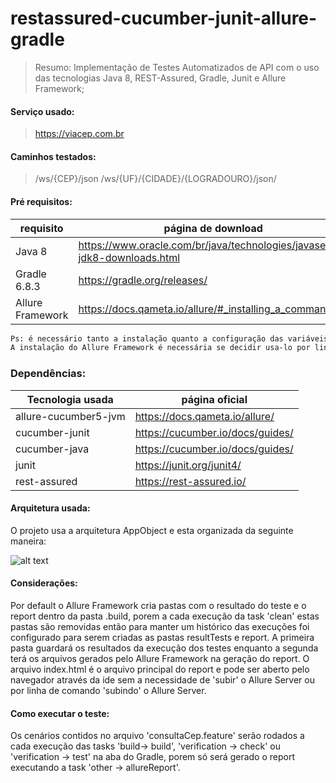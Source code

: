 # restassured-cucumber-junit-allure-gradle
> Resumo:
> Implementação de Testes Automatizados de API com o uso das tecnologias Java 8, REST-Assured, Gradle, Junit e Allure Framework;

#### Serviço usado:
> https://viacep.com.br
#### Caminhos testados:
> /ws/{CEP}/json
> /ws/{UF}/{CIDADE}/{LOGRADOURO}/json/

#### Pré requisitos:
| requisito        | página de download |
| ------           | ------ |
| Java 8           | https://www.oracle.com/br/java/technologies/javase-jdk8-downloads.html |
| Gradle 6.8.3     | https://gradle.org/releases/ |
| Allure Framework | https://docs.qameta.io/allure/#_installing_a_commandline
```sh
Ps: é necessário tanto a instalação quanto a configuração das variáveis de ambiente tanto do Java, a quanto do Gradle. 
A instalação do Allure Framework é necessária se decidir usa-lo por linha de comando e/ou não tiver a pasta .allure no projeto. 
```

### Dependências:
| Tecnologia usada     | página oficial |
| ------               | ------ |
| allure-cucumber5-jvm | https://docs.qameta.io/allure/ |
| cucumber-junit       | https://cucumber.io/docs/guides/ |
| cucumber-java        | https://cucumber.io/docs/guides/ |
| junit                | https://junit.org/junit4/ |
| rest-assured         | https://rest-assured.io/ |

#### Arquitetura usada:
O projeto usa a arquitetura AppObject e esta organizada da seguinte maneira:

![alt text](https://user-images.githubusercontent.com/80764831/113803586-34ce6580-9733-11eb-9056-f09a7b88cc44.png)

#### Considerações:
Por default o Allure Framework cria pastas com o resultado do teste e o report dentro da pasta .build, porem a cada execução da task 'clean' estas pastas são removidas
então para manter um histórico das execuções foi configurado para serem criadas as pastas resultTests e report. A primeira pasta guardará os resultados da execução dos testes enquanto a segunda terá os arquivos gerados pelo Allure Framework na geração do report. O arquivo index.html é o arquivo principal do report e pode ser aberto pelo navegador através da ide sem a necessidade de 'subir' o Allure Server ou por linha de comando 'subindo' o Allure Server.  

#### Como executar o teste:
Os cenários contidos no arquivo 'consultaCep.feature' serão rodados a cada execução das tasks 'build-> build', 'verification -> check' ou 'verification -> test' na aba do Gradle, porem só será gerado o report executando a task 'other -> allureReport'.




